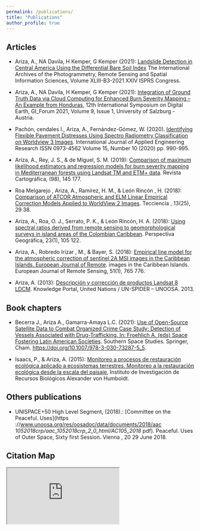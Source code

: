 ```yaml
---
permalink: /publications/
title: "Publications"
author_profile: true
---
```



Articles 
---------------
- Ariza, A., NA Davila, H Kemper, G Kemper (2021): [Landslide Detection in Central America Using the Differential Bare Soil Index](https://www.ggs-solutions.eu/wp-content/uploads/Landslide-Detection-in-Central-America-using-the-Differential-Bare-Soil-Index.pdf) The International Archives of the Photogrammetry, Remote Sensing and Spatial Information Sciences, Volume XLIII-B3-2021 XXIV ISPRS Congress.

- Ariza, A., NA Davila, H Kemper, G Kemper (2021): [Integration of Ground Truth Data via Cloud Computing for Enhanced Burn Severity Mapping – An Example from Honduras](https://austriaca.at/0xc1aa5576_0x003c9b4a.pdf), 12th International Symposium on Digital Earth, GI_Forum 2021, Volume 9, Issue 1, University of Salzburg - Austria.
- Pachón, cendales I., Ariza, A., Fernández-Gómez, W. (2020). [Identifying Flexible Pavement Distresses Using Spectro Radiometry Classification on Worldview 3 Images](https://www.ripublication.com/ijaer20/ijaerv15n10_04.pdf). International Journal of Applied Engineering Research ISSN 0973-4562 Volume 15, Number 10 (2020) pp. 990-995.

- Ariza, A., Rey, J. S., & de Miguel, S. M. (2019): [Comparison of maximum likelihood estimators and regression models for burn severity mapping in Mediterranean forests using Landsat TM and ETM+ data](https://www.revistasipgh.org/index.php/rcar/article/view/145). Revista Cartográfica, (98), 145 177.

- Roa Melgarejo , Ariza, A., Ramírez, H. M., & León Rincón , H. (2018): [Comparison of ATCOR Atmospheric and ELM Linear Empirical Correction Models Applied to WorldView 2 Images](http://www.scielo.org.co/scielo.php?script=sci_arttext&pid=S1909-36672018000200029). Tecciencia , 13(25), 29 38.

- Ariza, A., Roa, O. J., Serrato, P. K., & León Rincón, H. A. (2018): [Using spectral ratios derived from remote sensing to geomorphological surveys in island areas of the Colombian Caribbean](http://www.scielo.org.co/scielo.php?pid=S0123-37692018000100105&script=sci_abstract&tlng=es). Perspectiva Geográfica, 23(1), 105 122.

- Ariza, A., Robredo Irizar , M., & Bayer, S. (2018): [Empirical line model for the atmospheric correction of sentinel 2A MSI images in the Caribbean Islands. European Journal of Remote](https://doi.org/10.1080/22797254.2018.1482732). images in the Caribbean Islands. European Journal of Remote Sensing, 51(1), 765 776.

- Ariza, A. (2013): [Descripción y corrección de productos Landsat 8 LDCM](http://www.un-spider.org/). Knowledge Portal, United Nations / UN-SPIDER – UNOOSA. 2013.

Book chapters 
---------------
- Becerra J., Ariza A., Gamarra-Amaya L.C. (2021): [Use of Open-Source Satellite Data to Combat Organized Crime Case Study: Detection of Vessels Associated with Drug-Trafficking. In: Froehlich A. (eds) Space Fostering Latin American Societies](https://link.springer.com/chapter/10.1007/978-3-030-73287-5_5). Southern Space Studies. Springer, Cham. https://doi.org/10.1007/978-3-030-73287-5_5.

-  Isaacs, P., & Ariza, A. (2015): [Monitoreo a procesos de restauración ecológica aplicado a ecosistemas terrestres. Monitoreo a la restauración ecológica desde la escala del paisaje](https://www.researchgate.net/profile/Inge_Armbrecht2/publication/288004951_Las_hormigas_en_el_monitoreo_de_la_restauracion_ecologica/links/567deecc08ae1e63f1e60d71.pdf#page=53), Instituto de Investigación de Recursos Biológicos Alexander von Humboldt.

Others publications 
---------------
- UNISPACE+50 High Level Segment, (2018).: [Committee on the Peaceful. Uses](https ://www.unoosa.org/res/oosadoc/data/documents/2018/aac _1052018crp/aac_1052018crp_2_0_html/AC105_2018_ pdf). Peaceful. Uses of Outer Space, Sixty first Session. Vienna , 20 29 June 2018.

Citation Map 
---------------
<iframe src="https://publons.com/researcher/4001658/alexander-ariza/" title="Web of Science">



